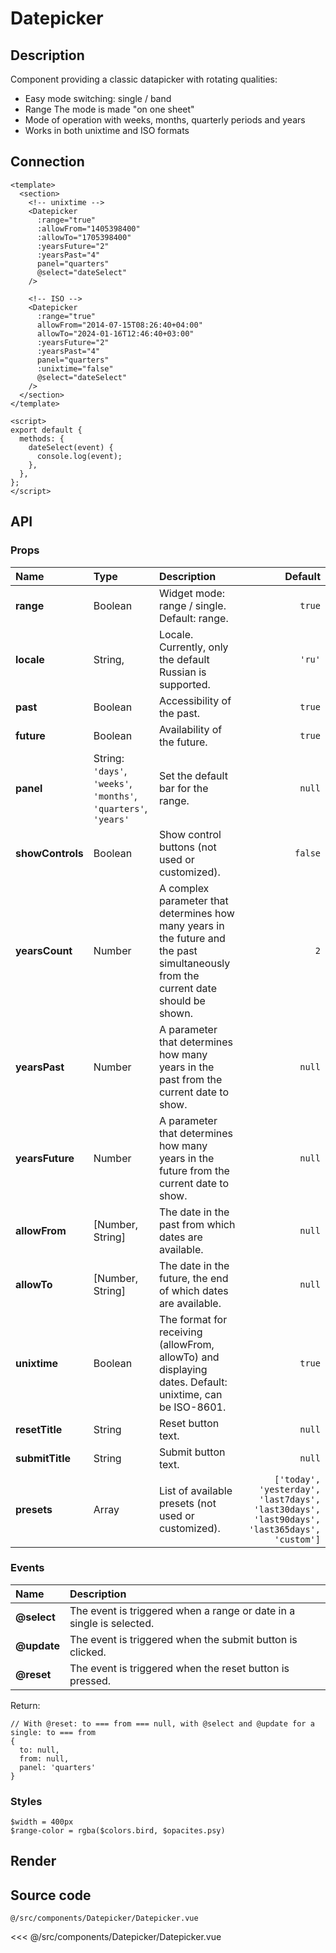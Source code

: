 # Datepicker

## Description

Component providing a classic datapicker with rotating qualities:

* Easy mode switching: single / band
* Range The mode is made "on one sheet"
* Mode of operation with weeks, months, quarterly periods and years
* Works in both unixtime and ISO formats

## Connection

```vue
<template>
  <section>
    <!-- unixtime -->  
    <Datepicker
      :range="true"
      :allowFrom="1405398400"
      :allowTo="1705398400"
      :yearsFuture="2"
      :yearsPast="4"
      panel="quarters"
      @select="dateSelect"
    />
  
    <!-- ISO -->  
    <Datepicker
      :range="true"
      allowFrom="2014-07-15T08:26:40+04:00"
      allowTo="2024-01-16T12:46:40+03:00"
      :yearsFuture="2"
      :yearsPast="4"
      panel="quarters"
      :unixtime="false"
      @select="dateSelect"
    />
  </section>
</template>

<script>
export default {
  methods: {
    dateSelect(event) {
      console.log(event);
    },
  },
};
</script>
```

## API

### Props
| **Name** | **Type** | **Description** | **Default** |
| :------- | :------- | :-------------- | ----------: |
| **range** | Boolean | Widget mode: range / single. Default: range. | `true` |
| **locale** | String, | Locale. Currently, only the default Russian is supported. | `'ru'` |
| **past** | Boolean | Accessibility of the past. | `true` |
| **future** | Boolean | Availability of the future. | `true` |
| **panel** | String: `'days'`, `'weeks'`, `'months'`, `'quarters'`, `'years'` | Set the default bar for the range. | `null` |
| **showControls** | Boolean | Show control buttons (not used or customized). | `false` |
| **yearsCount** | Number | A complex parameter that determines how many years in the future and the past simultaneously from the current date should be shown. | `2` |
| **yearsPast** | Number | A parameter that determines how many years in the past from the current date to show. | `null` |
| **yearsFuture** | Number | A parameter that determines how many years in the future from the current date to show. | `null` |
| **allowFrom** | [Number, String] | The date in the past from which dates are available. | `null` |
| **allowTo** | [Number, String] | The date in the future, the end of which dates are available. | `null` |
| **unixtime** | Boolean | The format for receiving (allowFrom, allowTo) and displaying dates. Default: unixtime, can be ISO-8601. | `true` |
| **resetTitle** | String | Reset button text. | `null` |
| **submitTitle** | String | Submit button text. | `null` |
| **presets** | Array | List of available presets (not used or customized). | `['today', 'yesterday', 'last7days', 'last30days', 'last90days', 'last365days', 'custom']` |

### Events
| **Name** | **Description** |
| :------- | :-------------- |
| **@select** | The event is triggered when a range or date in a single is selected. |
| **@update** | The event is triggered when the submit button is clicked. |
| **@reset** | The event is triggered when the reset button is pressed. |

Return:
```javasript
// With @reset: to === from === null, with @select and @update for a single: to === from
{
  to: null,
  from: null,
  panel: 'quarters'
}
```

### Styles

```stylus
$width = 400px
$range-color = rgba($colors.bird, $opacites.psy)
```

## Render

<div class="test-block">
  <Datepicker
    :range="true"
    :allowFrom="1405398400"
    :allowTo="1705398400"
    :yearsFuture="2"
    :yearsPast="4"
    panel="quarters"
  />
</div>

## Source code

<code class="nowrap">@/src/components/Datepicker/Datepicker.vue</code>

<<< @/src/components/Datepicker/Datepicker.vue
